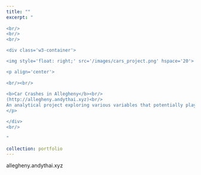 ```yaml
---
title: ""
excerpt: "  
    
<br/>
<br/>
<br/>

<div class='w3-container'>

<img style='float: right;' src='/images/cars_project.png' hspace='20'>

<p align='center'>
    
<br/><br/>
 
<b>Car Crashes in Allegheny</b><br/>
(http://allegheny.andythai.xyz)<br/>
An analytical project exploring various variables that potentially play as factors in car crash frequencies and severities.
</p>  

</div>
<br/>

"

collection: portfolio
---
```


allegheny.andythai.xyz
